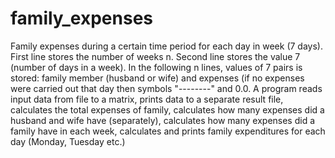 # family_expenses
Family expenses during a certain time period for each day in week (7 days). First line stores the number of weeks n. Second line stores the value 7 (number of days in a week). In the following
n lines, values of 7 pairs is stored: family member (husband or wife) and expenses (if no expenses were carried
out that day then symbols "--------" and 0.0. A program reads input data from file to a matrix, prints data to a separate result file, calculates the total
expenses of family, calculates how many expenses did a husband and wife have (separately), calculates how many expenses did a family have in each week, calculates and prints family expenditures for each day (Monday, Tuesday
etc.)
